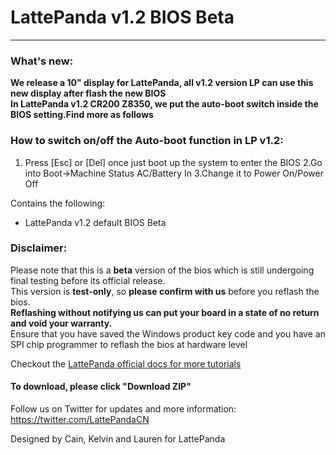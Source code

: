 # LattePanda v1.2 BIOS Beta
----------------
### What's new:
**We release a 10" display for LattePanda, all v1.2 version LP can use this new display after flash the new BIOS**  
**In LattePanda v1.2 CR200 Z8350, we put the auto-boot switch inside the BIOS setting.Find more as follows**    

### How to switch on/off the Auto-boot function in LP v1.2:
1.	Press [Esc] or [Del] once just boot up the system to enter the BIOS
  2.Go into Boot->Machine Status AC/Battery In
  3.Change it to Power On/Power Off

Contains the following:

- LattePanda v1.2 default BIOS Beta

### Disclaimer:   

Please note that this is a **beta** version of the bios which is still undergoing final testing before its official release.  
This version is **test-only**, so **please confirm with us** before you reflash the bios.  
**Reflashing without notifying us can put your board in a state of no return and void your warranty.**  
Ensure that you have saved the Windows product key code and you have an SPI chip programmer to reflash the bios at hardware level  




Checkout the [LattePanda official docs for more tutorials](http://www.lattepanda.com/docs) 



#### To download, please click "Download ZIP"

Follow us on Twitter for updates and more information: https://twitter.com/LattePandaCN

Designed by Cain, Kelvin and Lauren for LattePanda
